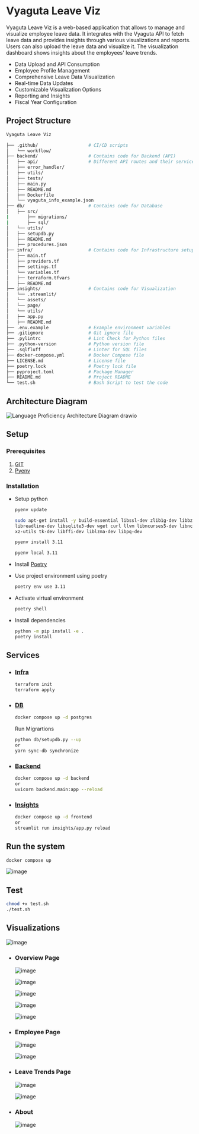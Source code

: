# Vyaguta Leave Viz

Vyaguta Leave Viz is a web-based application that allows to manage and visualize employee leave data. It integrates with the Vyaguta API to fetch leave data and provides insights through various visualizations and reports. Users can also upload the leave data and visualize it. The visualization dashboard shows insights about the employees' leave trends.

* Data Upload and API Consumption
* Employee Profile Management
* Comprehensive Leave Data Visualization
* Real-time Data Updates
* Customizable Visualization Options
* Reporting and Insights
* Fiscal Year Configuration

## Project Structure

```bash
Vyaguta Leave Viz

├── .github/                   # CI/CD scripts
│   └── workflow/
├── backend/                   # Contains code for Backend (API)
│   ├── api/                   # Different API routes and their services
│   ├── error_handler/
│   ├── utils/
│   ├── tests/
│   ├── main.py
│   ├── README.md
│   ├── Dockerfile
│   └── vyaguta_info_example.json
├── db/                        # Contains code for Database
│   ├── src/
|       ├── migrations/
|       ├── sql/
│   └── utils/
│   ├── setupdb.py
│   ├── README.md
│   ├── procedures.json
├── infra/                     # Contains code for Infrastructure setup
│   ├── main.tf
│   ├── providers.tf
│   ├── settings.tf
│   └── variables.tf
│   ├── terraform.tfvars
│   ├── README.md
├── insights/                  # Contains code for Visualization
│   └── .streamlit/
│   └── assets/
│   └── page/
│   └── utils/
│   ├── app.py
│   ├── README.md
├── .env.example               # Example environment variables
├── .gitignore                 # Git ignore file
├── .pylintrc                  # Lint Check for Python files
├── .python-version            # Python version file
├── .sqlfluff                  # Linter for SQL files
├── docker-compose.yml         # Docker Compose file
├── LICENSE.md                 # License file
├── poetry.lock                # Poetry lock file
├── pyproject.toml             # Package Manager
├── README.md                  # Project README
└── test.sh                    # Bash Script to test the code
```

## Architecture Diagram

![Language Proficiency Architecture Diagram drawio](https://github.com/user-attachments/assets/58b8851f-fd57-4c01-9278-31e40c716ba4)

## Setup

### Prerequisites

1. [GIT](https://git-scm.com/downloads)
2. [Pyenv](https://github.com/pyenv/pyenv#getting-pyenv)

### Installation

* Setup python

    ```bash
    pyenv update

    sudo apt-get install -y build-essential libssl-dev zlib1g-dev libbz2-dev \
    libreadline-dev libsqlite3-dev wget curl llvm libncurses5-dev libncursesw5-dev \
    xz-utils tk-dev libffi-dev liblzma-dev libpq-dev

    pyenv install 3.11

    pyenv local 3.11
    ```

* Install [Poetry](https://python-poetry.org/docs/)

* Use project environment using poetry

    ```bash
    poetry env use 3.11
    ```

* Activate virtual environment

    ```bash
    poetry shell
    ```

* Install dependencies

    ```bash
    python -m pip install -e .
    poetry install
    ```

## Services

* ### [Infra](./infra/)

    ```bash
    terraform init
    terraform apply
    ```

* ### [DB](./db/)

    ```bash
    docker compose up -d postgres
    ```

    Run Migrartions

    ```bash
    python db/setupdb.py --up
    or 
    yarn sync-db synchronize
    ```

* ### [Backend](./backend/)

    ```bash
    docker compose up -d backend
    or 
    uvicorn backend.main:app --reload
    ```

* ### [Insights](./insights/)

    ```bash
    docker compose up -d frontend
    or
    streamlit run insights/app.py reload
    ```
  
## Run the system

```bash
docker compose up
```

![image](https://github.com/user-attachments/assets/96882ff8-281e-4c43-b504-8eacdcbacb41)

## Test

```bash
chmod +x test.sh
./test.sh
```

## Visualizations

  ![image](https://github.com/user-attachments/assets/aeeab170-7de6-49c4-ac68-d474bcf1112d)

* ### Overview Page

  ![image](https://github.com/user-attachments/assets/3ac4917e-7dc5-4427-9eaf-083bbb4a8859)

  ![image](https://github.com/user-attachments/assets/225f1943-fa2d-47da-b47a-f1cf5744dfbd)
  
  ![image](https://github.com/user-attachments/assets/9c22f174-7a4d-45aa-86a1-63f1b6b1f663)
  
  ![image](https://github.com/user-attachments/assets/5c6cf76d-92a3-43c2-bafc-59cc14a3ad3b)
  
  ![image](https://github.com/user-attachments/assets/5ade18a0-4457-46ea-87a8-24f17d06dec3)

* ### Employee Page

  ![image](https://github.com/user-attachments/assets/eda7bdcc-ff53-4541-98d1-e5f5e3e76d72)

  ![image](https://github.com/user-attachments/assets/d066a0e3-35c0-4619-ba15-f76655311c49)

* ### Leave Trends Page

  ![image](https://github.com/user-attachments/assets/d7c90623-471d-43c8-921f-e67c37566289)

  ![image](https://github.com/user-attachments/assets/77e68ebe-41ac-445e-8257-352c2c36328e)

* ### About

  ![image](https://github.com/user-attachments/assets/18f1b829-7fc2-4f69-a30b-b35fd446d96a)
